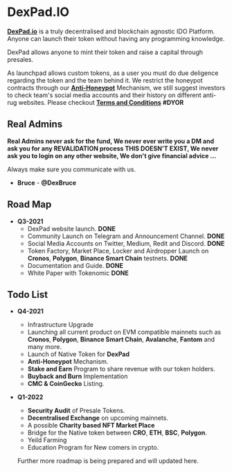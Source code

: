# DexPad.IO

[**DexPad.io**](https://dexpad.io) is a truly decentralised and blockchain agnostic IDO Platform. Anyone can launch their token without having any programming knowledge.

DexPad allows anyone to mint their token and raise a capital through presales.

As launchpad allows custom tokens, as a user you must do due deligence regarding the token and the team behind it. We restrict the honeypot contracts through our [**Anti-Honeypot**](https://dexpad.io) Mechanism, we still suggest investors to check team's social media accounts and their history on different anti-rug websites. Please checkout [**Terms and Conditions**](https://dexpad.io/termsandconditions) **\#DYOR**

## **Real Admins**

**Real Admins never ask for the fund, We never ever write you a DM and ask you for any REVALIDATION process THIS DOESN'T EXIST, We never ask you to login on any other website, We don't give financial advice ...**

Always make sure you communicate with us.

* **Bruce** - **@DexBruce**

## **Road Map**

* **Q3-2021**
  * DexPad website launch. **DONE**
  * Community Launch on Telegram and Announcement Channel. **DONE**
  * Social Media Accounts on Twitter, Medium, Redit and Discord. **DONE**
  * Token Factory, Market Place, Locker and Airdropper Launch on **Cronos**, **Polygon**, **Binance Smart Chain** testnets. **DONE**
  * Documentation and Guide. **DONE**
  * White Paper with Tokenomic **DONE**

## **Todo List**

* **Q4-2021**
  * Infrastructure Upgrade
  * Launching all current product on EVM compatible mainnets such as **Cronos**, **Polygon**, **Binance Smart Chain**, **Avalanche**, **Fantom** and many more.
  * Launch of Native Token for **DexPad**
  * **Anti-Honeypot** Mechanism.
  * **Stake and Earn** Program to share revenue with our token holders.
  * **Buyback and Burn** Implementation
  * **CMC & CoinGecko** Listing.
* **Q1-2022**

  * **Security Audit** of Presale Tokens.
  * **Decentralised Exchange** on upcoming mainnets.
  * A possible **Charity based NFT Market Place**
  * Bridge for the Native token between  **CRO**, **ETH**, **BSC**, **Polygon**.
  * Yeild Farming
  * Education Program for New comers in crypto.

  Further more roadmap is being prepared and will updated here.

